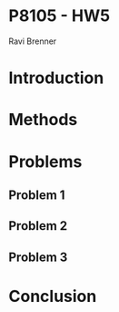 P8105 - HW5
================
Ravi Brenner

# Introduction

# Methods

# Problems

## Problem 1

## Problem 2

## Problem 3

# Conclusion
